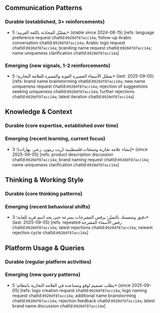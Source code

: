 ## Communication Patterns
### Durable (established, 3+ reinforcements)
- يفضّل المحادثة باللغة العربية؛ 5× (stable since 2024-08-15) [refs: language preference request chatId:`0920df87acc14a`; follow-up Arabic conversation chatId:`0920df87acc14a`; Arabic logo request chatId:`0920df87acc14a`; branding name request chatId:`0920df87acc14a`; name uniqueness clarification chatId:`0920df87acc14a`]

### Emerging (new signals, 1-2 reinforcements)
- يفضّل الأسماء القصيرة القوية والمميزة للعلامة التجارية؛ 5× (last: 2025-09-05) [refs: brand name brainstorming chatId:`0920df87acc14a`; new name uniqueness request chatId:`0920df87acc14a`; rejection of suggestions seeking uniqueness chatId:`0920df87acc14a`; further rejections chatId:`0920df87acc14a`; latest iteration chatId:`0920df87acc14a`]

## Knowledge & Context
### Durable (core expertise, established over time)

### Emerging (recent learning, current focus)
- إنشاء علامة تجارية ومنتجات فلسطينية (زيت زيتون، زعتر، بهارات)؛ 3× (since 2025-09-05) [refs: product description discussion chatId:`0920df87acc14a`; brand naming request chatId:`0920df87acc14a`; name uniqueness clarification chatId:`0920df87acc14a`]

## Thinking & Working Style
### Durable (core thinking patterns)

### Emerging (recent behavioral shifts)
- دقيق ومتمسك بالتميّز؛ يرفض المقترحات بسرعة حتى يجد اسم فريد للغاية؛ 3× (last: 2025-09-05) [refs: repeated رفض الأسماء المقترحة chatId:`0920df87acc14a`; latest rejections chatId:`0920df87acc14a`; newest rejection cycle chatId:`0920df87acc14a`]

## Platform Usage & Queries
### Durable (regular platform activities)

### Emerging (new query patterns)
- يطلب تصميم لوقو ومساعدة في العلامة التجارية بانتظام؛ 5× (since 2025-09-05) [refs: logo creation request chatId:`0920df87acc14a`; logo naming request chatId:`0920df87acc14a`; additional name brainstorming chatId:`0920df87acc14a`; rejection feedback chatId:`0920df87acc14a`; latest brand name discussion chatId:`0920df87acc14a`]